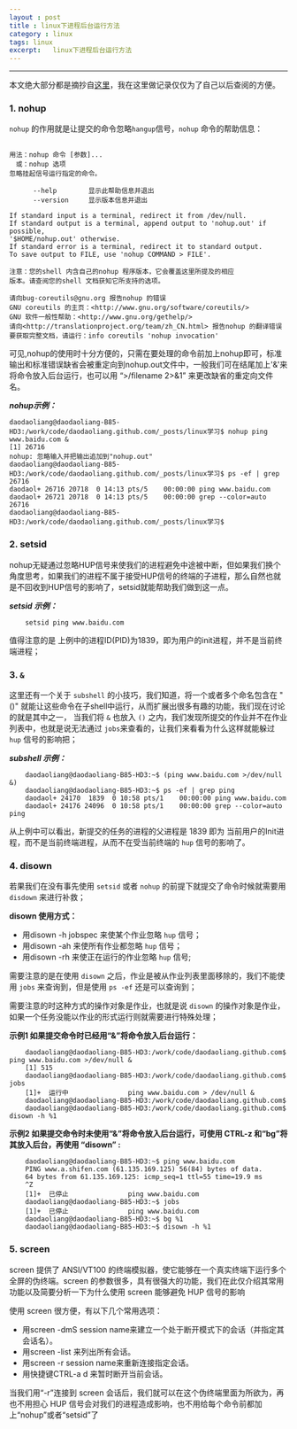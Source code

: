 ```yaml
---
layout : post
title : linux下进程后台运行方法
category : linux
tags: linux
excerpt:   linux下进程后台运行方法
---
```



******

本文绝大部分都是摘抄自[这里](https://www.ibm.com/developerworks/cn/linux/l-cn-nohup/)，我在这里做记录仅仅为了自己以后查阅的方便。

<!-- more -->

### 1. nohup

`nohup` 的作用就是让提交的命令忽略`hangup`信号，`nohup` 命令的帮助信息：

```

用法：nohup 命令 [参数]...
　或：nohup 选项
忽略挂起信号运行指定的命令。

      --help		显示此帮助信息并退出
      --version		显示版本信息并退出

If standard input is a terminal, redirect it from /dev/null.
If standard output is a terminal, append output to 'nohup.out' if possible,
'$HOME/nohup.out' otherwise.
If standard error is a terminal, redirect it to standard output.
To save output to FILE, use 'nohup COMMAND > FILE'.

注意：您的shell 内含自己的nohup 程序版本，它会覆盖这里所提及的相应
版本。请查阅您的shell 文档获知它所支持的选项。

请向bug-coreutils@gnu.org 报告nohup 的错误
GNU coreutils 的主页：<http://www.gnu.org/software/coreutils/>
GNU 软件一般性帮助：<http://www.gnu.org/gethelp/>
请向<http://translationproject.org/team/zh_CN.html> 报告nohup 的翻译错误
要获取完整文档，请运行：info coreutils 'nohup invocation'

```

可见,nohup的使用时十分方便的，只需在要处理的命令前加上nohup即可，标准输出和标准错误缺省会被重定向到nohup.out文件中，一般我们可在结尾加上'&'来将命令放入后台运行，也可以用 “>/filename 2>&1” 来更改缺省的重定向文件名。

***nohup示例：***
  
```
daodaoliang@daodaoliang-B85-HD3:/work/code/daodaoliang.github.com/_posts/linux学习$ nohup ping www.baidu.com &
[1] 26716
nohup: 忽略输入并把输出追加到"nohup.out"
daodaoliang@daodaoliang-B85-HD3:/work/code/daodaoliang.github.com/_posts/linux学习$ ps -ef | grep 26716
daodaol+ 26716 20718  0 14:13 pts/5    00:00:00 ping www.baidu.com
daodaol+ 26721 20718  0 14:13 pts/5    00:00:00 grep --color=auto 26716
daodaoliang@daodaoliang-B85-HD3:/work/code/daodaoliang.github.com/_posts/linux学习$ 

```

### 2. setsid

nohup无疑通过忽略HUP信号来使我们的进程避免中途被中断，但如果我们换个角度思考，如果我们的进程不属于接受HUP信号的终端的子进程，那么自然也就是不回收到HUP信号的影响了，setsid就能帮助我们做到这一点。

***setsid 示例：***

```
    setsid ping www.baidu.com
```

值得注意的是  上例中的进程ID(PID)为1839，即为用户的init进程，并不是当前终端进程；


### 3. `&`

这里还有一个关于 `subshell` 的小技巧，我们知道，将一个或者多个命名包含在 "()" 就能让这些命令在子shell中运行，从而扩展出很多有趣的功能，我们现在讨论的就是其中之一，
当我们将 `&` 也放入 `()` 之内，我们发现所提交的作业并不在作业列表中，也就是说无法通过 `jobs`来查看的，让我们来看看为什么这样就能躲过 `hup` 信号的影响把；

***subshell 示例：***

```
    daodaoliang@daodaoliang-B85-HD3:~$ (ping www.baidu.com >/dev/null &)
    daodaoliang@daodaoliang-B85-HD3:~$ ps -ef | grep ping
    daodaol+ 24170  1839  0 10:58 pts/1    00:00:00 ping www.baidu.com
    daodaol+ 24176 24096  0 10:58 pts/1    00:00:00 grep --color=auto ping
```

从上例中可以看出，新提交的任务的进程的父进程是 1839 即为 当前用户的Init进程，而不是当前终端进程，从而不在受当前终端的 `hup` 信号的影响了。


### 4. disown

若果我们在没有事先使用 `setsid` 或者 `nohup` 的前提下就提交了命令时候就需要用 `disdown` 来进行补救；

**disown 使用方式：**

* 用disown -h jobspec 来使某个作业忽略 `hup` 信号；
* 用disown -ah 来使所有作业都忽略 `hup` 信号；
* 用disown -rh 来使正在运行的作业忽略 `hup` 信号;

需要注意的是在使用 `disown` 之后，作业是被从作业列表里面移除的，我们不能使用 `jobs` 来查询到，但是使用 `ps -ef` 还是可以查询到；

需要注意的时这种方式的操作对象是作业，也就是说 `disown` 的操作对象是作业，如果一个任务没能以作业的形式运行则就需要进行特殊处理；

**示例1 如果提交命令时已经用“&”将命令放入后台运行：**

```
    daodaoliang@daodaoliang-B85-HD3:/work/code/daodaoliang.github.com$ ping www.baidu.com >/dev/null &
    [1] 515
    daodaoliang@daodaoliang-B85-HD3:/work/code/daodaoliang.github.com$ jobs
    [1]+  运行中               ping www.baidu.com > /dev/null &
    daodaoliang@daodaoliang-B85-HD3:/work/code/daodaoliang.github.com$ 
    daodaoliang@daodaoliang-B85-HD3:/work/code/daodaoliang.github.com$ disown -h %1

```

**示例2 如果提交命令时未使用“&”将命令放入后台运行，可使用 CTRL-z 和“bg”将其放入后台，再使用 “disown” :**

```
    daodaoliang@daodaoliang-B85-HD3:~$ ping www.baidu.com
    PING www.a.shifen.com (61.135.169.125) 56(84) bytes of data.
    64 bytes from 61.135.169.125: icmp_seq=1 ttl=55 time=19.9 ms
    ^Z
    [1]+  已停止               ping www.baidu.com
    daodaoliang@daodaoliang-B85-HD3:~$ jobs
    [1]+  已停止               ping www.baidu.com
    daodaoliang@daodaoliang-B85-HD3:~$ bg %1
    daodaoliang@daodaoliang-B85-HD3:~$ disown -h %1
```

### 5. screen

screen 提供了 ANSI/VT100 的终端模拟器，使它能够在一个真实终端下运行多个全屏的伪终端。screen 的参数很多，具有很强大的功能，我们在此仅介绍其常用功能以及简要分析一下为什么使用 screen 能够避免 HUP 信号的影响


使用 screen 很方便，有以下几个常用选项：

* 用screen -dmS session name来建立一个处于断开模式下的会话（并指定其会话名）。
* 用screen -list 来列出所有会话。
* 用screen -r session name来重新连接指定会话。
* 用快捷键CTRL-a d 来暂时断开当前会话。

当我们用“-r”连接到 screen 会话后，我们就可以在这个伪终端里面为所欲为，再也不用担心 HUP 信号会对我们的进程造成影响，也不用给每个命令前都加上“nohup”或者“setsid”了

